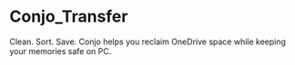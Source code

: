 # Conjo_Transfer
Clean. Sort. Save. Conjo helps you reclaim OneDrive space while keeping your memories safe on PC.
